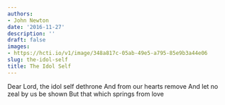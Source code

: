 ```yaml
---
authors:
- John Newton
date: '2016-11-27'
description: ''
draft: false
images:
- https://hcti.io/v1/image/348a817c-05ab-49e5-a795-85e9b3a44e06
slug: the-idol-self
title: The Idol Self
---
```


Dear Lord, the idol self dethrone
And from our hearts remove
And let no zeal by us be shown
But that which springs from love